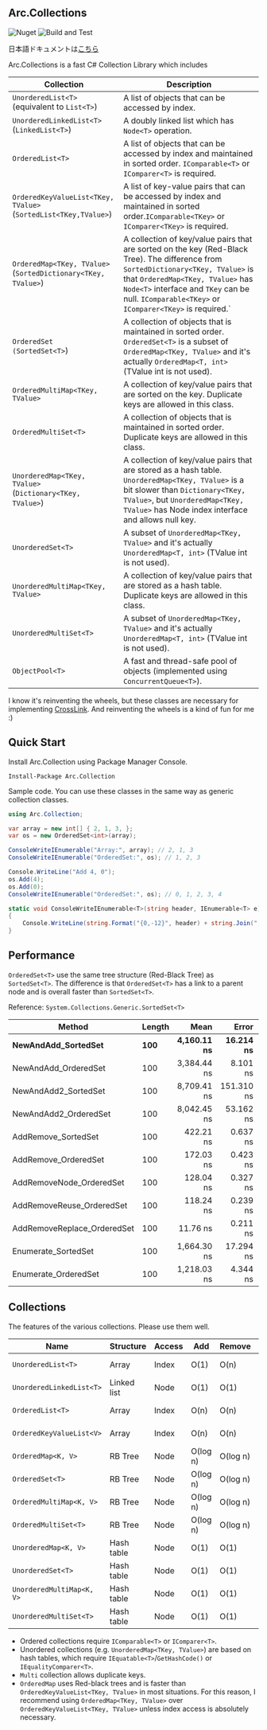 ﻿## Arc.Collections
![Nuget](https://img.shields.io/nuget/v/Arc.Collections) ![Build and Test](https://github.com/archi-Doc/Arc.Collections/workflows/Build%20and%20Test/badge.svg)

日本語ドキュメントは[こちら](/doc/README.jp.md)



Arc.Collections is a fast C# Collection Library which includes

| Collection                                                   | Description                                                  |
| ------------------------------------------------------------ | ------------------------------------------------------------ |
| ```UnorderedList<T>  ```<br />(equivalent to ```List<T>```)  | A list of objects that can be accessed by index.             |
| ```UnorderedLinkedList<T>```<br />(```LinkedList<T>```)      | A doubly linked list which has ```Node<T>``` operation.      |
| `OrderedList<T>`                                             | A list of objects that can be accessed by index and maintained in sorted order. ```IComparable<T>``` or ```IComparer<T>``` is required. |
| ```OrderedKeyValueList<TKey, TValue>```<br />(```SortedList<TKey,TValue>```) | A list of key-value pairs that can be accessed by index and maintained in sorted order.```IComparable<TKey>``` or ```IComparer<TKey>``` is required. |
| ```OrderedMap<TKey, TValue>```<br />(```SortedDictionary<TKey, TValue>```) | A collection of key/value pairs that are sorted on the key (Red-Black Tree). The difference from ```SortedDictionary<TKey, TValue>``` is that ```OrderedMap<TKey, TValue>``` has ```Node<T>``` interface and ```TKey``` can be null. ```IComparable<TKey>``` or ```IComparer<TKey>``` is required.` |
| `OrderedSet`<br/> `(SortedSet<T>`)                           | A collection of objects that is maintained in sorted order. ```OrderedSet<T>``` is a subset of ```OrderedMap<TKey, TValue>``` and it's actually ```OrderedMap<T, int>``` (TValue int is not used). |
| ```OrderedMultiMap<TKey, TValue>```                          | A collection of key/value pairs that are sorted on the key. Duplicate keys are allowed in this class. |
| ```OrderedMultiSet<T>```                                     | A collection of objects that is maintained in sorted order. Duplicate keys are allowed in this class. |
| ```UnorderedMap<TKey, TValue>```<br />(```Dictionary<TKey, TValue>```) | A collection of key/value pairs that are stored as a hash table. ```UnorderedMap<TKey, TValue>```  is a bit slower than ```Dictionary<TKey, TValue>```, but ```UnorderedMap<TKey, TValue>``` has Node index interface and allows null key. |
| ```UnorderedSet<T>```                                        | A subset of ```UnorderedMap<TKey, TValue>``` and it's actually ```UnorderedMap<T, int>``` (TValue int is not used). |
| ```UnorderedMultiMap<TKey, TValue>```                        | A collection of key/value pairs that are stored as a hash table. Duplicate keys are allowed in this class. |
| ```UnorderedMultiSet<T>```                                   | A subset of ```UnorderedMap<TKey, TValue>``` and it's actually ```UnorderedMap<T, int>``` (TValue int is not used). |
| `ObjectPool<T>`                                              | A fast and thread-safe pool of objects (implemented using `ConcurrentQueue<T>`). |



I know it's reinventing the wheels, but these classes are necessary for implementing [CrossLink](https://github.com/archi-Doc/CrossLink). And reinventing the wheels is a kind of fun for me :)



## Quick Start

Install Arc.Collection using Package Manager Console.

```
Install-Package Arc.Collection
```

Sample code. You can use these classes in the same way as generic collection classes.

```csharp
using Arc.Collection;
```

```csharp
var array = new int[] { 2, 1, 3, };
var os = new OrderedSet<int>(array);

ConsoleWriteIEnumerable("Array:", array); // 2, 1, 3
ConsoleWriteIEnumerable("OrderedSet:", os); // 1, 2, 3

Console.WriteLine("Add 4, 0");
os.Add(4);
os.Add(0);
ConsoleWriteIEnumerable("OrderedSet:", os); // 0, 1, 2, 3, 4

static void ConsoleWriteIEnumerable<T>(string header, IEnumerable<T> e)
{
    Console.WriteLine(string.Format("{0,-12}", header) + string.Join(", ", e));
}
```



## Performance

`OrderedSet<T>` use the same tree structure (Red-Black Tree) as `SortedSet<T>`. The difference is that `OrderedSet<T>` has a link to a parent node and is overall faster than `SortedSet<T>`.

Reference: `System.Collections.Generic.SortedSet<T>`

| Method                      | Length    |                Mean |            Error |           StdDev |              Median |       Gen 0 |    Allocated |
| --------------------------- | --------- | ------------------: | ---------------: | ---------------: | ------------------: | ----------: | -----------: |
| **NewAndAdd_SortedSet**     | **100**   |     **4,160.11 ns** |    **16.214 ns** |    **22.730 ns** |     **4,157.33 ns** |  **1.0223** |   **4288 B** |
| NewAndAdd_OrderedSet        | 100       |         3,384.44 ns |         8.101 ns |        12.126 ns |         3,384.49 ns |      1.4381 |       6024 B |
| NewAndAdd2_SortedSet        | 100       |         8,709.41 ns |       151.310 ns |       221.788 ns |         8,551.29 ns |      1.8463 |       7776 B |
| NewAndAdd2_OrderedSet       | 100       |         8,042.45 ns |        53.162 ns |        79.570 ns |         8,043.79 ns |      2.0599 |       8664 B |
| AddRemove_SortedSet         | 100       |           422.21 ns |         0.637 ns |         0.934 ns |           421.94 ns |      0.0381 |        160 B |
| AddRemove_OrderedSet        | 100       |           172.03 ns |         0.423 ns |         0.593 ns |           171.93 ns |      0.0534 |        224 B |
| AddRemoveNode_OrderedSet    | 100       |           128.04 ns |         0.327 ns |         0.469 ns |           127.89 ns |      0.0534 |        224 B |
| AddRemoveReuse_OrderedSet   | 100       |           118.24 ns |         0.239 ns |         0.335 ns |           118.13 ns |           - |            - |
| AddRemoveReplace_OrderedSet | 100       |            11.76 ns |         0.211 ns |         0.289 ns |            11.54 ns |           - |            - |
| Enumerate_SortedSet         | 100       |         1,664.30 ns |        17.294 ns |        25.349 ns |         1,682.97 ns |      0.0401 |        168 B |
| Enumerate_OrderedSet        | 100       |         1,218.03 ns |         4.344 ns |         6.230 ns |         1,219.51 ns |      0.0114 |         48 B |



## Collections

The features of the various collections. Please use them well.

| Name                          | Structure   | Access | Add      | Remove   | Search   | Sort       | Enum.    |
| ----------------------------- | ----------- | ------ | -------- | -------- | -------- | ---------- | -------- |
| ```UnorderedList<T>```        | Array       | Index  | O(1)     | O(n)     | O(n)     | O(n log n) | O(1)     |
| ```UnorderedLinkedList<T>```  | Linked list | Node   | O(1)     | O(1)     | O(n)     | O(n log n) | O(1)     |
| ```OrderedList<T>```          | Array       | Index  | O(n)     | O(n)     | O(log n) | Sorted     | O(1)     |
| ```OrderedKeyValueList<V>```  | Array       | Index  | O(n)     | O(n)     | O(log n) | Sorted     | O(1)     |
| ```OrderedMap<K, V>```        | RB Tree     | Node   | O(log n) | O(log n) | O(log n) | Sorted     | O(log n) |
| ```OrderedSet<T>```           | RB Tree     | Node   | O(log n) | O(log n) | O(log n) | Sorted     | O(log n) |
| ```OrderedMultiMap<K, V>```   | RB Tree     | Node   | O(log n) | O(log n) | O(log n) | Sorted     | O(log n) |
| ```OrderedMultiSet<T>```      | RB Tree     | Node   | O(log n) | O(log n) | O(log n) | Sorted     | O(log n) |
| ```UnorderedMap<K, V>```      | Hash table  | Node   | O(1)     | O(1)     | O(1)     | No         | O(1)     |
| ```UnorderedSet<T>```         | Hash table  | Node   | O(1)     | O(1)     | O(1)     | No         | O(1)     |
| ```UnorderedMultiMap<K, V>``` | Hash table  | Node   | O(1)     | O(1)     | O(1)     | No         | O(1)     |
| ```UnorderedMultiSet<T>```    | Hash table  | Node   | O(1)     | O(1)     | O(1)     | No         | O(1)     |

- Ordered collections require ```IComparable<T>``` or ```IComparer<T>```.
- Unordered collections (e.g. ```UnorderedMap<TKey, TValue>```) are based on hash tables, which require ```IEquatable<T>```/```GetHashCode()``` or ```IEqualityComparer<T>```.
- ```Multi``` collection allows duplicate keys.
- `OrderedMap` uses Red-black trees and is faster than `OrderedKeyValueList<TKey, TValue>` in most situations.
  For this reason, I recommend using ```OrderedMap<TKey, TValue>``` over ```OrderedKeyValueList<TKey, TValue>``` unless index access is absolutely necessary.

